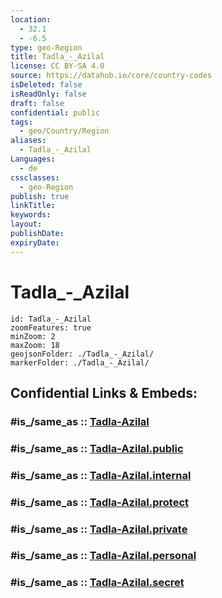 ```yaml
---
location:
  - 32.1
  - -6.5
type: geo-Region
title: Tadla_-_Azilal
license: CC BY-SA 4.0
source: https://datahub.io/core/country-codes
isDeleted: false
isReadOnly: false
draft: false
confidential: public
tags:
  - geo/Country/Region
aliases:
  - Tadla_-_Azilal
Languages:
  - de
cssclasses:
  - geo-Region
publish: true
linkTitle:
keywords:
layout:
publishDate:
expiryDate:
---
```


# Tadla_-_Azilal

```leaflet
id: Tadla_-_Azilal
zoomFeatures: true 
minZoom: 2 
maxZoom: 18
geojsonFolder: ./Tadla_-_Azilal/
markerFolder: ./Tadla_-_Azilal/
```


## Confidential Links & Embeds: 

### #is_/same_as :: [Tadla-Azilal](/_Standards/Earth/Continent/Africa/Africa~North/Morocco/Regions~Morocco/Tadla-Azilal.md) 

### #is_/same_as :: [Tadla-Azilal.public](/_public/Earth/Continent/Africa/Africa~North/Morocco/Regions~Morocco/Tadla-Azilal.public.md) 

### #is_/same_as :: [Tadla-Azilal.internal](/_internal/Earth/Continent/Africa/Africa~North/Morocco/Regions~Morocco/Tadla-Azilal.internal.md) 

### #is_/same_as :: [Tadla-Azilal.protect](/_protect/Earth/Continent/Africa/Africa~North/Morocco/Regions~Morocco/Tadla-Azilal.protect.md) 

### #is_/same_as :: [Tadla-Azilal.private](/_private/Earth/Continent/Africa/Africa~North/Morocco/Regions~Morocco/Tadla-Azilal.private.md) 

### #is_/same_as :: [Tadla-Azilal.personal](/_personal/Earth/Continent/Africa/Africa~North/Morocco/Regions~Morocco/Tadla-Azilal.personal.md) 

### #is_/same_as :: [Tadla-Azilal.secret](/_secret/Earth/Continent/Africa/Africa~North/Morocco/Regions~Morocco/Tadla-Azilal.secret.md)


